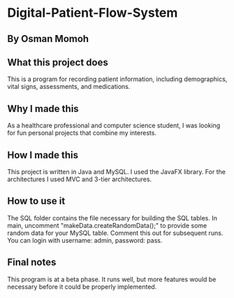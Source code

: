 # Digital-Patient-Flow-System
## By Osman Momoh

## What this project does

This is a program for recording patient information, including demographics, vital signs, assessments, and medications.

## Why I made this

As a healthcare professional and computer science student, I was looking for fun personal projects that combine my interests.

## How I made this

This project is written in Java and MySQL. I used the JavaFX library. For the architectures I used MVC and 3-tier architectures.

## How to use it

The SQL folder contains the file necessary for building the SQL tables. In main, uncomment "makeData.createRandomData();" to provide some random data for your MySQL table. Comment this out for subsequent runs. You can login with username: admin, password: pass.

## Final notes

This program is at a beta phase. It runs well, but more features would be necessary before it could be properly implemented. 